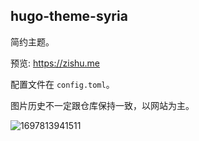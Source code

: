 ## hugo-theme-syria

简约主题。

预览: https://zishu.me

配置文件在 `config.toml`。

图片历史不一定跟仓库保持一致，以网站为主。

![1697813941511](https://imgurl.zishu.me/images/1697813941511.jpg)
